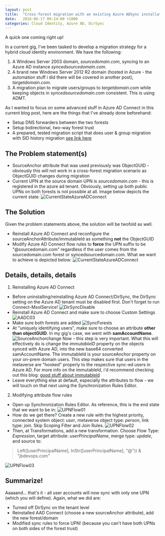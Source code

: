 ```yaml
---
layout: post
title:  "Cross-forest migration with an existing Azure ADSync installation"
date:   2016-06-17 09:24:00 +1000
categories: Cloud Identity, Azure AD, DirSync
---
```


A quick one coming right up!

In a current gig, I've been tasked to develop a migration strategy for a hybrid cloud identity environment.
We have the following:

1. A Windows Server 2003 domain, *sourcedomain.com*, syncing to an Azure AD instance *syncedsourcedomain.com*.
2. A brand new Windows Server 2012 R2 domain (hosted in Azure - the automation stuff i did there will be covered in another post), *targetdomain.com*.
3. A migration plan to migrate users/groups to *targetdomain.com* while keeping objects in *syncedsourcedomain.com* consistent. This is using ADMT.

As I wanted to focus on some advanced stuff in Azure AD Connect in this current blog post, here are the things that I've already done beforehand:

* Setup DNS forwarders between the two forests
* Setup bidirectional, two-way forest trust
* A prepared, tested migration script that does user & group migration with SID history migration [see link here](https://github.com/justinbarias/PowershellRepo/tree/master/MigrationScript)

The Problem statement(s)
---------------------
* SourceAnchor attribute that was used previously was ObjectGUID - obviously this will not work in a cross-forest migration scenario as ObjectGUID changes during migration
* Current UPN at the source domain UPN is  *sourcedomain.com* - this is registered in the azure ad tenant. Obviously, setting up both public UPNs on both forests is not possible at all.
Image below depicts the current state:
![CurrentStateAzureADConnect](/assets/CurrentStateAADConnect.png)

The Solution
---------------------
Given the problem statements above, the solution will be twofold as well. 

* Reinstall Azure AD Connect and reconfigure the sourceAnchorAttribute/immutableId as something **not** the ObjectGUID
* Modify Azure AD Connect flow rules to **force** the UPN suffix to be "@sourcedomain.com" regardless if the user comes from the sourcedomain.com forest or syncedsourcedomain.com. What we want to achieve is depicted below:
![CurrentStateAzureADConnect](/assets/FutureStateAADConnect.png)

Details, details, details
---------------------

1. Reinstalling Azure AD Connect
* Before uninstalling/reinstalling Azure AD Connect/DirSync, the DirSync setting on the Azure AD tenant must be disabled first. Don't forget to run Connect-MsolService!
![DirSyncDisable](/assets/DirSyncDisable.png)
* Reinstall Azure AD Connect and make sure to choose Custom Settings
![AADC03](/assets/AADC03.png)
* Make sure both forests are added
![SyncForests](/assets/SyncForests.png)
* At "uniquely identifying users", make sure to choose an attribute **other than objectGUID**. In my gig's case, we went with **samAccountName**.
![SourceAnchorchange](/assets/SourceAnchorChange.png)
Now - this step is very important. What this will effectively do is change the *immutableID* property on the objects synced with Azure AD, into the new base64 converted samAccountName. The immutableId is your sourceAnchor property on your on-prem domain users.
This step makes sure that users in the metaverse are "hooked" properly to the respective sync-ed users in Azure AD. For more info on the immutableId, i'd recommend checking out this blog: [good stuff about immutableId](http://blogs.perficient.com/microsoft/2015/04/office-365-why-you-need-to-understand-immutableid/)
* Leave everything else at default, especially the attributes to flow - we will touch on that next using the Synchronization Rules Editor.

2. Modifying attribute flow rules
* Open up Synchronization Rules Editor. As reference, this is the end state that we want to be in:
![UPNFlow01](/assets/UPNFlow01.png)
* How do we get there? Create a new rule with the highest priority, connected system object: *user*, metaverse object type: *person*, link type: *join*.
Skip Scoping Filter and Join Rules.
![UPNFlow02](/assets/UPNFlow02.png)
* Then, at Transformations, add a new transformation. Choose Flow Type: *Expression*, target attribute: *userPrincipalName*, merge type: *update*, and source to:

> Left([userPrincipalName], InStr([userPrincipalName], "@")) & "jbdevops.com"

![UPNFlow03](/assets/UPNFlow03.png)



Summarize!
---------------------
Aaaaand... that's it - all user accounts will now sync with only one UPN (which you will define).
Again, what we did are:

* Turned off DirSync on the tenant level
* Reinstalled AAD Connect (choose a new sourceAnchor attribute), add the new forest/domain
* Modified sync rules to force UPN! (because you can't have both UPNs on both sides of the forest trust) 